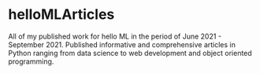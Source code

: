 # helloMLArticles
All of my published work for hello ML in the period of June 2021 - September 2021. Published informative and comprehensive articles in Python ranging from data science to web development and object oriented programming.

